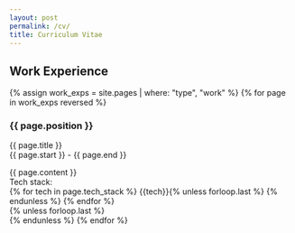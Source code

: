 ```yaml
---
layout: post
permalink: /cv/
title: Curriculum Vitae
---
```


## Work Experience

<div id="archives">
{% assign work_exps = site.pages | where: "type", "work" %}
{% for page in work_exps reversed %}
    <article class="post">
        <h3>{{ page.position }}</h3>
        <div>
            <p class="author_title">{{ page.title }} <br>{{ page.start }} - {{ page.end }}</p>
        </div>
        <div class="entry">
            {{ page.content }}
        </div> 
        Tech stack: <div class="post-tags">
          {% for tech in page.tech_stack %}
            <a>{{tech}}</a>{% unless forloop.last %}&nbsp;{% endunless %}
          {% endfor %}
        </div>
    </article>
    {% unless forloop.last %}<br>{% endunless %}
{% endfor %}
</div>